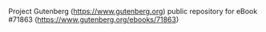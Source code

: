 Project Gutenberg (https://www.gutenberg.org) public repository
for eBook #71863 (https://www.gutenberg.org/ebooks/71863)
